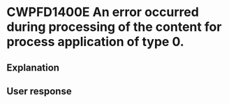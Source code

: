# CWPFD1400E An error occurred during processing of the content for process application of type 0.

## Explanation

## User response